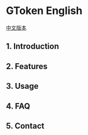 # GToken English
[中文版本](./gtoken-zh.md)
## 1. Introduction

## 2. Features

## 3. Usage

## 4. FAQ

## 5. Contact